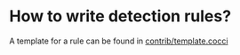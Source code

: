 # How to write detection rules?

A template for a rule can be found in [contrib/template.cocci](https://github.com/evdenis/cvehound/blob/master/contrib/template.cocci)
